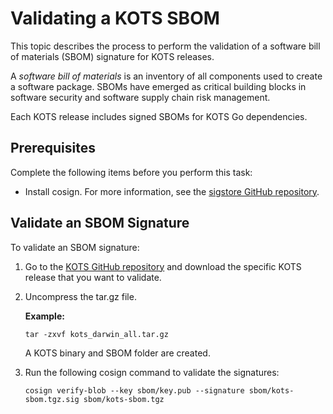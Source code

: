# Validating a KOTS SBOM

<!-- This template is used for a single procedures. For a workflow that contains multiple procedures/tasks, use the process/multiple procedure template.-->

This topic describes the process to perform the validation of a software bill of materials (SBOM) signature for KOTS releases.

A _software bill of materials_ is an inventory of all components used to create a software package. SBOMs have emerged as critical building blocks in software security and software supply chain risk management.

Each KOTS release includes signed SBOMs for KOTS Go dependencies. 


## Prerequisites

Complete the following items before you perform this task:
* Install cosign. For more information, see the [sigstore GitHub repository](https://github.com/sigstore/cosign).

## Validate an SBOM Signature

To validate an SBOM signature:

1. Go to the [KOTS GitHub repository](https://github.com/replicatedhq/kots/releases) and download the specific KOTS release that you want to validate.
1. Uncompress the tar.gz file.

    **Example:**

    ```
    tar -zxvf kots_darwin_all.tar.gz
    ```
    A KOTS binary and SBOM folder are created.
1. Run the following cosign command to validate the signatures:
    ```
    cosign verify-blob --key sbom/key.pub --signature sbom/kots-sbom.tgz.sig sbom/kots-sbom.tgz
    ```
